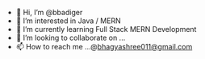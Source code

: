 - 👋 Hi, I’m @bbadiger
- 👀 I’m interested in Java / MERN 
- 🌱 I’m currently learning  Full Stack MERN Development
- 💞️ I’m looking to collaborate on ...
- 📫 How to reach me ...@bhagyashree011@gmail.com

<!---
bbadiger/bbadiger is a ✨ special ✨ repository because its `README.md` (this file) appears on your GitHub profile.
You can click the Preview link to take a look at your changes.
--->
